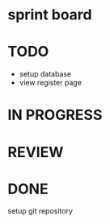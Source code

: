 # sprint board

# TODO
- setup database
- view register page

# IN PROGRESS


# REVIEW


# DONE
setup git repository